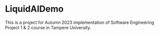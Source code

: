 # LiquidAIDemo

This is a project for Autumn 2023 implementation of Software Engineering Project 1 & 2 course in Tampere University.
